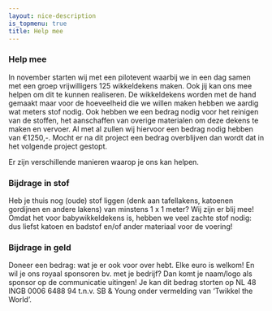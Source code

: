```yaml
---
layout: nice-description
is_topmenu: true
title: Help mee
---
```


### Help mee

 

In november starten wij met een pilotevent waarbij we in een dag samen met een groep vrijwilligers 125 wikkeldekens 
maken. Ook jij kan ons mee helpen om dit te kunnen realiseren. De wikkeldekens worden met de hand gemaakt maar voor de 
hoeveelheid die we willen maken hebben we aardig wat meters stof nodig. Ook hebben we een bedrag nodig voor het reinigen 
van de stoffen, het aanschaffen van overige materialen om deze dekens te maken en vervoer. Al met al zullen wij hiervoor 
een bedrag nodig hebben van €1250,-. Mocht er na dit project een bedrag overblijven dan wordt dat in het volgende 
project gestopt.

 

Er zijn verschillende manieren waarop je ons kan helpen.

 

### Bijdrage in stof

Heb je thuis nog (oude) stof liggen (denk aan tafellakens, katoenen gordijnen en andere lakens) van minstens 1 x 1 
meter? Wij zijn er blij mee! Omdat het voor babywikkeldekens is, hebben we veel zachte stof nodig: dus liefst katoen en 
badstof en/of ander materiaal voor de voering!

 

### Bijdrage in geld

Doneer een bedrag: wat je er ook voor over hebt. Elke euro is welkom! En wil je ons royaal sponsoren bv. met je bedrijf? 
Dan komt je naam/logo als sponsor op de communicatie uitingen! Je kan dit bedrag storten op NL 48 INGB 0006 6488 94 
t.n.v. SB & Young onder vermelding van ‘Twikkel the World’.
